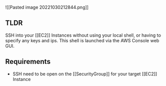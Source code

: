 ![[Pasted image 20221030212844.png]]
## TLDR
SSH into your [[EC2]] Instances without using your local shell, or having to specify any keys and ips. This shell is launched via the AWS Console web GUI.

## Requirements
- SSH need to be open on the [[SecurityGroup]] for your target [[EC2]] Instance